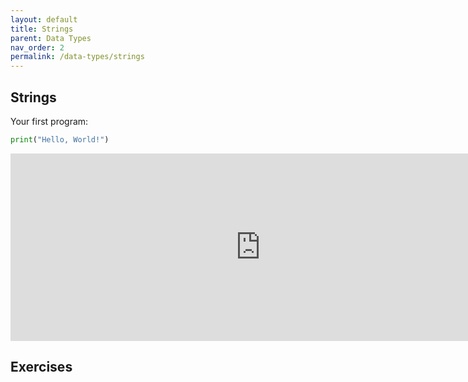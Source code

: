 ```yaml
---
layout: default
title: Strings
parent: Data Types
nav_order: 2
permalink: /data-types/strings
---
```


## Strings

Your first program:
```python
print("Hello, World!")
```
<iframe width="800" height="300" frameborder="0" src="https://pythontutor.com/iframe-embed.html#code=print%28%22Hello%20World%22%29&codeDivHeight=400&codeDivWidth=350&cumulative=true&curInstr=1&origin=composingprograms.js&py=3&rawInputLstJSON=%5B%5D"> </iframe>

## Exercises